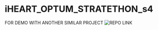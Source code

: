 # iHEART_OPTUM_STRATETHON_s4

FOR DEMO WITH ANOTHER SIMILAR PROJECT 
![REPO LINK](https://github.com/codevshl/Diabetes-Predictor)
